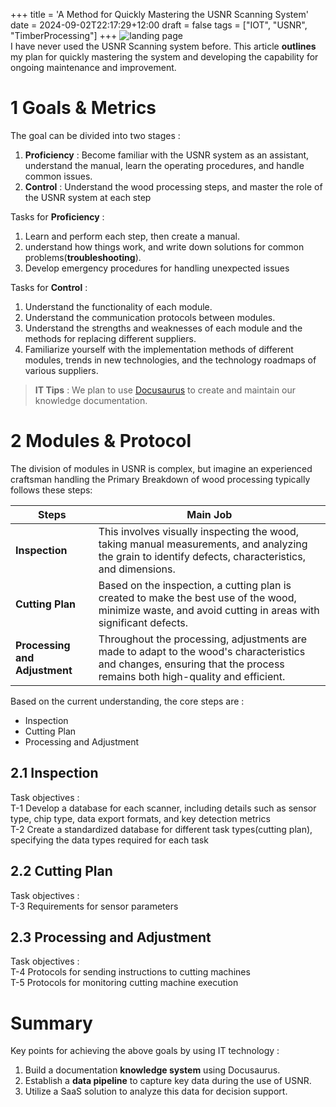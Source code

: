 +++
title = 'A Method for Quickly Mastering the USNR Scanning System'
date = 2024-09-02T22:17:29+12:00
draft = false
tags = ["IOT", "USNR", "TimberProcessing"]
+++
![landing page](/images/2024-09/dall.e-01.png)  
I have never used the USNR Scanning system before. This article **outlines** my plan for quickly mastering the system and developing the capability for ongoing maintenance and improvement.  

# 1 Goals & Metrics  
The goal can be divided into two stages :
1. **Proficiency** : Become familiar with the USNR system as an assistant, understand the manual, learn the operating procedures, and handle common issues.
2. **Control** : Understand the wood processing steps, and master the role of the USNR system at each step

Tasks for **Proficiency** :  
1. Learn and perform each step, then create a manual. 
2. understand how things work, and write down solutions for common problems(**troubleshooting**).
3. Develop emergency procedures for handling unexpected issues


Tasks for **Control** :
1. Understand the functionality of each module.
2. Understand the communication protocols between modules.
3. Understand the strengths and weaknesses of each module and the methods for replacing different suppliers.
4. Familiarize yourself with the implementation methods of different modules, trends in new technologies, and the technology roadmaps of various suppliers.

>**IT Tips** : We plan to use [Docusaurus](https://docusaurus.io/) to create and maintain our knowledge documentation.

# 2 Modules & Protocol 
The division of modules in USNR is complex, but imagine an experienced craftsman handling the Primary Breakdown of wood processing typically follows these steps:  

|Steps| Main Job |
|--|--------|
|**Inspection**| This involves visually inspecting the wood, taking manual measurements, and analyzing the grain to identify defects, characteristics, and dimensions.|
|**Cutting Plan**|Based on the inspection, a cutting plan is created to make the best use of the wood, minimize waste, and avoid cutting in areas with significant defects.|
|**Processing and Adjustment**| Throughout the processing, adjustments are made to adapt to the wood's characteristics and changes, ensuring that the process remains both high-quality and efficient.|  

Based on the current understanding, the core steps are :  
* Inspection
* Cutting Plan
* Processing and Adjustment

## 2.1 Inspection
Task objectives :  
T-1 Develop a database for each scanner, including details such as sensor type, chip type, data export formats, and key detection metrics   
T-2 Create a standardized database for different task types(cutting plan), specifying the data types required for each task   

## 2.2 Cutting Plan
Task objectives :  
T-3 Requirements for sensor parameters  
 

## 2.3 Processing and Adjustment
Task objectives :    
T-4 Protocols for sending instructions to cutting machines  
T-5 Protocols for monitoring cutting machine execution 

# Summary
Key points for achieving the above goals by using IT technology :  
1. Build a documentation **knowledge system** using Docusaurus. 
2. Establish a **data pipeline** to capture key data during the use of USNR. 
3. Utilize a SaaS solution to analyze this data for decision support.